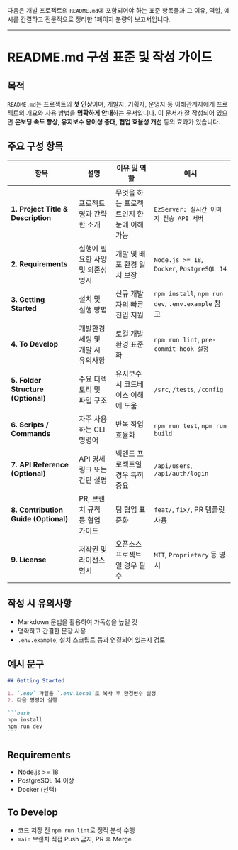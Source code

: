 다음은 개발 프로젝트의 `README.md`에 포함되어야 하는 표준 항목들과 그 이유, 역할, 예시를 간결하고 전문적으로 정리한 1페이지 분량의 보고서입니다.

---

# README.md 구성 표준 및 작성 가이드

## 목적

`README.md`는 프로젝트의 **첫 인상**이며, 개발자, 기획자, 운영자 등 이해관계자에게 프로젝트의 개요와 사용 방법을 **명확하게 안내**하는 문서입니다. 이 문서가 잘 작성되어 있으면 **온보딩 속도 향상**, **유지보수 용이성 증대**, **협업 효율성 개선** 등의 효과가 있습니다.

## 주요 구성 항목

| 항목 | 설명 | 이유 및 역할 | 예시 |
| --- | --- | --- | --- |
| **1. Project Title & Description** | 프로젝트명과 간략한 소개 | 무엇을 하는 프로젝트인지 한 눈에 이해 가능 | `EzServer: 실시간 이미지 전송 API 서버` |
| **2. Requirements** | 실행에 필요한 사양 및 의존성 명시 | 개발 및 배포 환경 일치 보장 | `Node.js >= 18`, `Docker`, `PostgreSQL 14` |
| **3. Getting Started** | 설치 및 실행 방법 | 신규 개발자의 빠른 진입 지원 | `npm install`, `npm run dev`, `.env.example` 참고 |
| **4. To Develop** | 개발환경 세팅 및 개발 시 유의사항 | 로컬 개발환경 표준화 | `npm run lint`, `pre-commit hook 설정` |
| **5. Folder Structure (Optional)** | 주요 디렉토리 및 파일 구조 | 유지보수 시 코드베이스 이해에 도움 | `/src`, `/tests`, `/config` |
| **6. Scripts / Commands** | 자주 사용하는 CLI 명령어 | 반복 작업 효율화 | `npm run test`, `npm run build` |
| **7. API Reference (Optional)** | API 명세 링크 또는 간단 설명 | 백엔드 프로젝트일 경우 특히 중요 | `/api/users`, `/api/auth/login` |
| **8. Contribution Guide (Optional)** | PR, 브랜치 규칙 등 협업 가이드 | 팀 협업 표준화 | `feat/`, `fix/`, PR 템플릿 사용 |
| **9. License** | 저작권 및 라이선스 명시 | 오픈소스 프로젝트일 경우 필수 | `MIT`, `Proprietary` 등 명시 |

## 작성 시 유의사항

- Markdown 문법을 활용하여 가독성을 높일 것
- 명확하고 간결한 문장 사용
- `.env.example`, 설치 스크립트 등과 연결되어 있는지 검토

## 예시 문구

````markdown
## Getting Started

1. `.env` 파일을 `.env.local`로 복사 후 환경변수 설정
2. 다음 명령어 실행

```bash
npm install
npm run dev
```
````

## Requirements

- Node.js >= 18
- PostgreSQL 14 이상
- Docker (선택)

## To Develop

- 코드 저장 전 `npm run lint`로 정적 분석 수행
- `main` 브랜치 직접 Push 금지, PR 후 Merge

